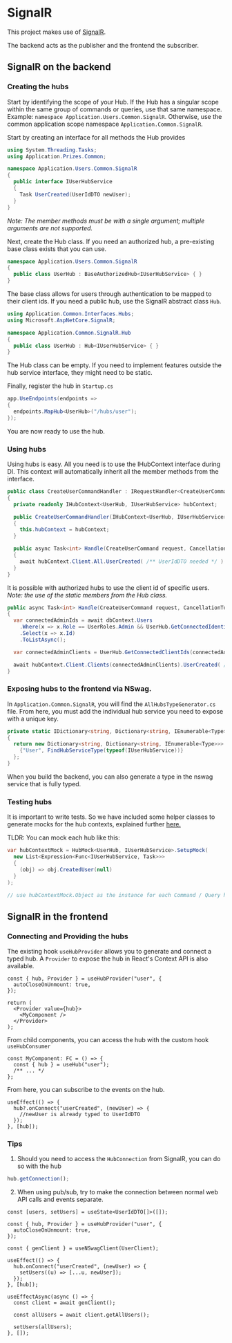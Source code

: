 # SignalR

This project makes use of [SignalR](https://dotnet.microsoft.com/apps/aspnet/signalr).

The backend acts as the publisher and the frontend the subscriber.

## SignalR on the backend

### Creating the hubs

Start by identifying the scope of your Hub. If the Hub has a singular scope within the same group of commands or queries, use that same namespace.
Example: `namespace Application.Users.Common.SignalR`.
Otherwise, use the common application scope namespace `Application.Common.SignalR`.

Start by creating an interface for all methods the Hub provides

```csharp
using System.Threading.Tasks;
using Application.Prizes.Common;

namespace Application.Users.Common.SignalR
{
  public interface IUserHubService
  {
    Task UserCreated(UserIdDTO newUser);
  }
}
```

_Note: The member methods must be with a single argument; multiple arguments are not supported._

Next, create the Hub class.
If you need an authorized hub, a pre-existing base class exists that you can use.

```csharp
namespace Application.Users.Common.SignalR
{
  public class UserHub : BaseAuthorizedHub<IUserHubService> { }
}
```

The base class allows for users through authentication to be mapped to their client ids.
If you need a public hub, use the SignalR abstract class `Hub`.

```csharp
using Application.Common.Interfaces.Hubs;
using Microsoft.AspNetCore.SignalR;

namespace Application.Common.SignalR.Hub
{
  public class UserHub : Hub<IUserHubService> { }
}
```

The Hub class can be empty. If you need to implement features outside the hub service interface, they might need to be static.

Finally, register the hub in `Startup.cs`

```csharp
app.UseEndpoints(endpoints =>
{
  endpoints.MapHub<UserHub>("/hubs/user");
});
```

You are now ready to use the hub.

### Using hubs

Using hubs is easy. All you need is to use the IHubContext interface during DI.
This context will automatically inherit all the member methods from the interface.

```csharp
public class CreateUserCommandHandler : IRequestHandler<CreateUserCommand, int>
{
  private readonly IHubContext<UserHub, IUserHubService> hubContext;

  public CreateUserCommandHandler(IHubContext<UserHub, IUserHubService> hubContext)
  {
    this.hubContext = hubContext;
  }

  public async Task<int> Handle(CreateUserCommand request, CancellationToken cancellationToken)
  {
    await hubContext.Client.All.UserCreated( /** UserIdDTO needed */ )
  }
}
```

It is possible with authorized hubs to use the client id of specific users.
_Note: the use of the static members from the Hub class._

```csharp
public async Task<int> Handle(CreateUserCommand request, CancellationToken cancellationToken)
{
  var connectedAdminIds = await dbContext.Users
    .Where(x => x.Role == UserRoles.Admin && UserHub.GetConnectedIdentifiers.Contains(x.Id))
    .Select(x => x.Id)
    .ToListAsync();

  var connectedAdminClients = UserHub.GetConnectedClientIds(connectedAdminIds);

  await hubContext.Client.Clients(connectedAdminClients).UserCreated( /** UserIdDTO needed */ )
}
```

### Exposing hubs to the frontend via NSwag.

In `Application.Common.SignalR`, you will find the `AllHubsTypeGenerator.cs` file.
From here, you must add the individual hub service you need to expose with a unique key.

```csharp
private static IDictionary<string, Dictionary<string, IEnumerable<Type>>> AllMyHubs()
{
  return new Dictionary<string, Dictionary<string, IEnumerable<Type>>> {
    {"User", FindHubServiceType(typeof(IUserHubService))}
  };
}
```

When you build the backend, you can also generate a type in the nswag service that is fully typed.

### Testing hubs

It is important to write tests. So we have included some helper classes to generate mocks for the hub contexts,
explained further [here.](/backend/Application.UnitTests/Common/SignalR/Mocks/readme.md)

TLDR: You can mock each hub like this:

```csharp
var hubContextMock = HubMock<UserHub, IUserHubService>.SetupMock(
  new List<Expression<Func<IUserHubService, Task>>>
  {
    (obj) => obj.CreatedUser(null)
  }
);

// use hubContextMock.Object as the instance for each Command / Query handler
```

## SignalR in the frontend

### Connecting and Providing the hubs

The existing hook `useHubProvider` allows you to generate and connect a typed hub.
A `Provider` to expose the hub in React's Context API is also available.

```tsx
const { hub, Provider } = useHubProvider("user", {
  autoCloseOnUnmount: true,
});

return (
  <Provider value={hub}>
    <MyComponent />
  </Provider>
);
```

From child components, you can access the hub with the custom hook `useHubConsumer`

```tsx
const MyComponent: FC = () => {
  const { hub } = useHub("user");
  /** ... */
};
```

From here, you can subscribe to the events on the hub.

```tsx
useEffect(() => {
  hub?.onConnect("userCreated", (newUser) => {
    //newUser is already typed to UserIdDTO
  });
}, [hub]);
```

### Tips

1. Should you need to access the `HubConnection` from SignalR, you can do so with the hub

```typescript
hub.getConnection();
```

2. When using pub/sub, try to make the connection between normal web API calls and events separate.

```tsx
const [users, setUsers] = useState<UserIdDTO[]>([]);

const { hub, Provider } = useHubProvider("user", {
  autoCloseOnUnmount: true,
});

const { genClient } = useNSwagClient(UserClient);

useEffect(() => {
  hub.onConnect("userCreated", (newUser) => {
    setUsers((u) => [...u, newUser]);
  });
}, [hub]);

useEffectAsync(async () => {
  const client = await genClient();

  const allUsers = await client.getAllUsers();

  setUsers(allUsers);
}, []);
```
